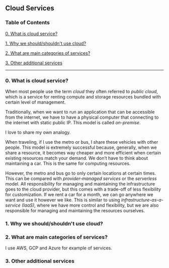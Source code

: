 ## Cloud Services

### Table of Contents

[0. What is cloud service?](#0-what-is-cloud-service)

[1. Why we should/shouldn't use cloud?](#1-why-we-shouldshouldnt-use-cloud)

[2. What are main categories of services?](#2-what-are-main-categories-of-services)

[3. Other additional services](#3-other-additional-services)

---

### 0. What is cloud service? 

When most people use the term *cloud* they often referred to *public cloud*, which is a service for renting compute and storage resources bundled with certain level of management. 

Traditionally, when we want to run an application that can be accessible from the internet, we have to have a physical computer that connecting to the internet with static public IP. This model is called *on-premise*.


I love to share my own analogy.  
    
When traveling, if I use the metro or bus, I share these vehicles with other people. This model is extremely successful because, generally, when we share a resource, it becomes way cheaper and more efficient when certain existing resources match your demand. We don’t have to think about maintaining a car. This is the same for computing resources.

However, the metro and bus go to only certain locations at certain times. This can be compared with *provider-managed services* or the *serverless* model. All responsibility for managing and maintaining the infrastructure goes to the cloud provider, but this comes with a trade-off of less flexibility for customization. If we rent a car for a month, we can go anywhere we want and use it however we like. This is similar to using *infrastructure-as-a-service (IaaS)*, where we have more control and flexibility, but we are also responsible for managing and maintaining the resources ourselves.

### 1. Why we should/shouldn't use cloud?


### 2. What are main categories of services?

I use AWS, GCP and Azure for example of services.

### 3. Other additional services